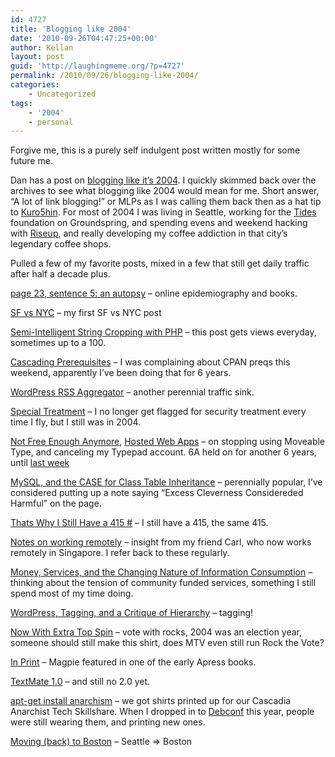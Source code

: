 ```yaml
---
id: 4727
title: 'Blogging like 2004'
date: '2010-09-26T04:47:25+00:00'
author: Kellan
layout: post
guid: 'http://laughingmeme.org/?p=4727'
permalink: /2010/09/26/blogging-like-2004/
categories:
    - Uncategorized
tags:
    - '2004'
    - personal
---
```


Forgive me, this is a purely self indulgent post written mostly for some future me.

Dan has a post on [blogging like it’s 2004](http://revdancatt.com/2010/09/25/blogging-like-its-2004/). I quickly skimmed back over the archives to see what blogging like 2004 would mean for me. Short answer, “A lot of link blogging!” or MLPs as I was calling them back then as a hat tip to [Kuro5hin](http://www.kuro5hin.org/). For most of 2004 I was living in Seattle, working for the [Tides](http://tides.org) foundation on Groundspring, and spending evens and weekend hacking with [Riseup](http://riseup.net), and really developing my coffee addiction in that city’s legendary coffee shops.

Pulled a few of my favorite posts, mixed in a few that still get daily traffic after half a decade plus.

[page 23, sentence 5: an autopsy](http://laughingmeme.org/2004/04/18/page-23-sentence-5-an-autopsy/) – online epidemiography and books.

[SF vs NYC](http://laughingmeme.org/2004/04/06/sf-vs-nyc/) – my first SF vs NYC post

[Semi-Intelligent String Cropping with PHP](http://laughingmeme.org/2004/05/25/semi-intelligent-string-cropping-with-php/) – this post gets views everyday, sometimes up to a 100.

[Cascading Prerequisites](http://laughingmeme.org/2004/06/27/cascading-prerequisites/) – I was complaining about CPAN preqs this weekend, apparently I’ve been doing that for 6 years.

[WordPress RSS Aggregator](http://laughingmeme.org/2004/07/18/wordpress-rss-aggregator/) – another perennial traffic sink.

[Special Treatment](http://laughingmeme.org/2004/07/10/special-treatment/) – I no longer get flagged for security treatment every time I fly, but I still was in 2004.

[Not Free Enough Anymore](http://laughingmeme.org/2004/05/15/not-free-enough-anymore/), [Hosted Web Apps](http://laughingmeme.org/2004/07/06/hosted-web-apps/) – on stopping using Moveable Type, and canceling my Typepad account. 6A held on for another 6 years, until [last week](http://www.sixapart.com/blog/2010/09/introducing-say-media-good-new.html)

[MySQL, and the CASE for Class Table Inheritance](http://laughingmeme.org/2004/08/14/mysql-and-the-case-for-class-table-inheritance/) – perennially popular, I’ve considered putting up a note saying “Excess Cleverness Considereded Harmful” on the page.

[Thats Why I Still Have a 415 #](http://laughingmeme.org/2004/09/22/thats-why-i-still-have-a-415/) – I still have a 415, the same 415.

[Notes on working remotely](http://laughingmeme.org/2004/09/20/notes-on-working-remotely/) – insight from my friend Carl, who now works remotely in Singapore. I refer back to these regularly.

[Money, Services, and the Changing Nature of Information Consumption](http://laughingmeme.org/2004/09/20/money-services-and-the-changing-nature-of-information-consumption/) – thinking about the tension of community funded services, something I still spend most of my time doing.

[WordPress, Tagging, and a Critique of Hierarchy](http://laughingmeme.org/2004/09/05/wordpress-tagging-and-a-critique-of-hierarchy/) – tagging!

[Now With Extra Top Spin](http://laughingmeme.org/2004/09/29/now-with-extra-top-spin/) – vote with rocks, 2004 was an election year, someone should still make this shirt, does MTV even still run Rock the Vote?

[In Print](http://laughingmeme.org/2004/10/06/in-print/) – Magpie featured in one of the early Apress books.

[TextMate 1.0](http://laughingmeme.org/2004/10/05/textmate-10/) – and still no 2.0 yet.

[apt-get install anarchism](http://laughingmeme.org/2004/11/03/apt-get-install-anarchism/) – we got shirts printed up for our Cascadia Anarchist Tech Skillshare. When I dropped in to [Debconf](http://debconf10.debconf.org/) this year, people were still wearing them, and printing new ones.

[Moving (back) to Boston](http://laughingmeme.org/2004/11/23/moving-back-to-boston/) – Seattle =&gt; Boston